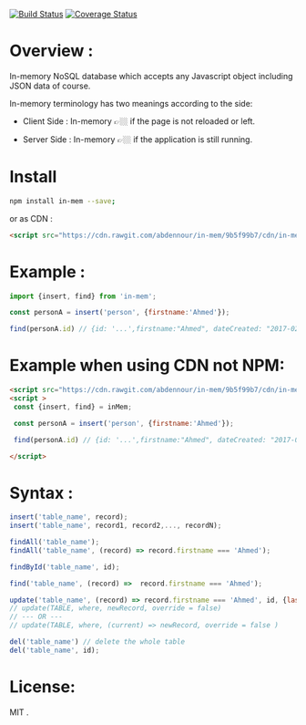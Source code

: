 [![Build Status](https://travis-ci.org/abdennour/in-mem.svg?branch=master)](https://travis-ci.org/abdennour/in-mem)
[![Coverage Status](https://coveralls.io/repos/github/abdennour/in-mem/badge.svg?branch=master)](https://coveralls.io/github/abdennour/in-mem?branch=master)

# Overview :

In-memory NoSQL database which accepts any Javascript object including JSON data of course.

In-memory terminology has two meanings according to the side:

- Client Side : In-memory 👉🏼 if the page is not reloaded or left.

- Server Side : In-memory 👉🏼 if the application is still running.

# Install

```bash
npm install in-mem --save;
```
or as CDN :

 ```html
<script src="https://cdn.rawgit.com/abdennour/in-mem/9b5f99b7/cdn/in-mem-latest.min.js" type="text/javascript"></script>
```

# Example :

```js
import {insert, find} from 'in-mem';

const personA = insert('person', {firstname:'Ahmed'});

find(personA.id) // {id: '...',firstname:"Ahmed", dateCreated: "2017-02-12T07:24:57.612Z"}

```

# Example when using CDN not NPM:

```html
<script src="https://cdn.rawgit.com/abdennour/in-mem/9b5f99b7/cdn/in-mem-latest.min.js" type="text/javascript"></script>
<script >
 const {insert, find} = inMem;

 const personA = insert('person', {firstname:'Ahmed'});

 find(personA.id) // {id: '...',firstname:"Ahmed", dateCreated: "2017-02-12T07:24:57.612Z"}

</script>
```

# Syntax :

```js
insert('table_name', record);
insert('table_name', record1, record2,..., recordN);

findAll('table_name');
findAll('table_name', (record) => record.firstname === 'Ahmed');

findById('table_name', id);

find('table_name', (record) =>  record.firstname === 'Ahmed');

update('table_name', (record) => record.firstname === 'Ahmed', id, {lastname:  'Toto'});
// update(TABLE, where, newRecord, override = false)
// --- OR ---
// update(TABLE, where, (current) => newRecord, override = false )

del('table_name') // delete the whole table
del('table_name', id);
```


# License:

MIT .

